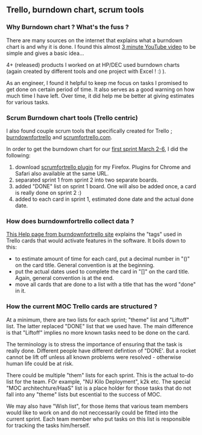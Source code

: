 ## Trello, burndown chart, scrum tools

### Why Burndown chart ? What's the fuss ?
There are many sources on the internet that explains what a burndown chart is and why it is done.
I found this almost [3 minute YouTube video](https://www.youtube.com/watch?v=rUJsqEHRcJA) to be simple and gives a basic idea...

4+ (released) products I worked on at HP/DEC used burndown charts (again created by different tools and one project
with Excel ! :) ). 

As an engineer, I found it helpful to keep me focus on tasks I promised to get done on certain period of time.
It also serves as a good warning on how much time I have left. Over time, it did help me be better at giving estimates for various tasks.

### Scrum Burndown chart tools (Trello centric)
I also found couple scrum tools that specifically created for Trello ; [burndownfortrello](https://www.burndownfortrello.com) and [scrumfortrello.com](http://scrumfortrello.com/). 

In order to get the burndown chart for our [first sprint March 2-6](https://trello.com/b/g4JPsbGq/moc-rest-of-year-1-sprint-1-mar-2-6), I did the following:
1. download [scrumfortrello plugin](http://scrumfortrello.com/)
for my Firefox. Plugins
for Chrome and Safari also available at the same URL.
1. separated sprint 1 from sprint 2 into two separate boards.
1. added "DONE" list on sprint 1 board. One will also be added once, a card is really done on sprint 2 :)
1. added to each card in sprint 1, estimated done date and the actual done date.

### How does burndownfortrello collect data ?
[This Help page from burndownfortrello site](https://www.burndownfortrello.com/help.php#)
explains the "tags" used in Trello cards that would activate features in the software. It boils down to this:
 -  to estimate amount of time for each card, put a decimal number in "()" on the card title. General convention is at the beginning. 
 -  put the actual dates used to complete the card in "[]" on the card title. Again, general convention is at the end.
 -  move all cards that are done to a list with a title that has the word "done" in it.

### How the current MOC Trello cards are structured ?
At a minimum, there are two lists for each sprint; "theme" list and "Liftoff" list. The latter replaced "DONE" list that we used have.
The main difference is that "Liftoff" implies no more known tasks need to be done on the card. 

The terminology is to stress the importance of ensuring that the task is really done. Different people have different defintion of "DONE'.
But a rocket cannot be lift off unless all known problems were resolved - otherwise human life could be at risk. 

There could be multiple "them" lists for each sprint. This is the actual to-do list for the team. FOr example, "NU Kilo Deployment", k2k etc.
The special "MOC architechture/HaaS" list is a place holder for those tasks that do not fall into any "theme" lists but escential to the success of MOC. 

We may also have "Wish list", for those items that various team members would like to work on and do not neccessarily could be fitted into the current sprint.
Each team member who put tasks on this list is responsible for tracking the tasks him/herself. 

